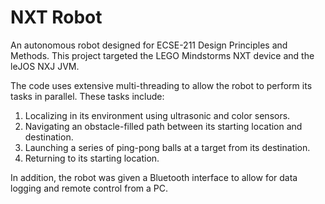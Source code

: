 # NXT Robot
An autonomous robot designed for ECSE-211 Design Principles and Methods.
This project targeted the LEGO Mindstorms NXT device and the leJOS NXJ JVM.

The code uses extensive multi-threading to allow the robot to perform its tasks in parallel. These tasks include:
1. Localizing in its environment using ultrasonic and color sensors.
2. Navigating an obstacle-filled path between its starting location and destination.
3. Launching a series of ping-pong balls at a target from its destination.
4. Returning to its starting location.

In addition, the robot was given a Bluetooth interface to allow for data logging and remote control from a PC.
